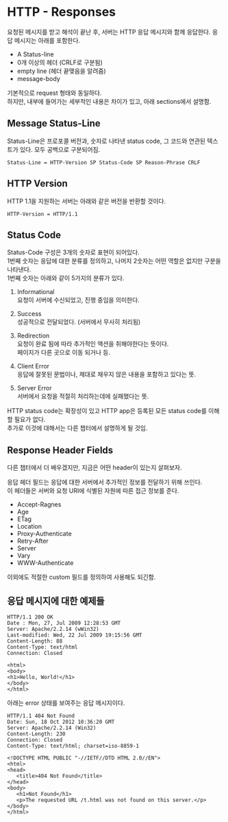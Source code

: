 # HTTP - Responses  
요청된 메시지를 받고 해석이 끝난 후, 서버는 HTTP 응답 메시지와 함께 응답한다. 응답 메시지는 아래를 포함한다.  
- A Status-line
- 0개 이상의 헤더 (CRLF로 구분됨)
- empty line (헤더 끝맺음을 알려줌)
- message-body

기본적으로 request 형태와 동일하다.  
하지만, 내부에 들어가는 세부적인 내용은 차이가 있고, 아래 sections에서 설명함.

## Message Status-Line  
Status-Line은 프로포콜 버전과, 숫자로 나타낸 status code, 그 코드와 연관된 텍스트가 있다. 모두 공백으로 구분되어짐.
```
Status-Line = HTTP-Version SP Status-Code SP Reason-Phrase CRLF
```

## HTTP Version  
HTTP 1.1을 지원하는 서버는 아래와 같은 버전을 반환할 것이다.
```
HTTP-Version = HTTP/1.1
```

## Status Code  
Status-Code 구성은 3개의 숫자로 표현이 되어있다.  
1번째 숫자는 응답에 대한 분류를 정의하고, 나머지 2숫자는 어떤 역할은 없지만 구분을 나타낸다.  
1번째 숫자는 아래와 같이 5가지의 분류가 있다.  
1. Informational  
요청이 서버에 수신되었고, 진행 중임을 의미한다.

2. Success  
성공적으로 전달되었다. (서버에서 무사히 처리됨)

3. Redirection  
요청이 완료 됨에 따라 추가적인 액션을 취해야한다는 뜻이다.  
페이지가 다른 곳으로 이동 되거나 등.

4. Client Error  
응답에 잘못된 문법이나, 제대로 채우지 않은 내용을 포함하고 있다는 뜻.

5. Server Error  
서버에서 요청을 적절히 처리하는데에 실패했다는 뜻.

HTTP status code는 확장성이 있고 HTTP app은 등록된 모든 status code를 이해할 필요가 없다.  
추가로 이것에 대해서는 다른 챕터에서 설명하게 될 것임.

## Response Header Fields  
다른 챕터에서 더 배우겠지만, 지금은 어떤 header이 있는지 살펴보자.

응답 헤더 필드는 응답에 대한 서버에서 추가적인 정보를 전달하기 위해 쓰인다.  
이 헤더들은 서버와 요청 URI에 식별된 자원에 따른 접근 정보를 준다.
- Accept-Ragnes
- Age
- ETag
- Location
- Proxy-Authenticate
- Retry-After
- Server
- Vary
- WWW-Authenticate

이외에도 적절한 custom 필드를 정의하여 사용해도 되긴함.

## 응답 메시지에 대한 예제들

```
HTTP/1.1 200 OK
Date : Mon, 27, Jul 2009 12:28:53 GMT
Server: Apache/2.2.14 (wWin32)
Last-modified: Wed, 22 Jul 2009 19:15:56 GMT
Content-Length: 88
Content-Type: text/html
Connection: Closed

<html>
<body>
<h1>Hello, World!</h1>
</body>
</html>
```

아래는 error 상태를 보여주는 응답 메시지이다.  
```
HTTP/1.1 404 Not Found
Date: Sun, 18 Oct 2012 10:36:20 GMT
Server: Apache/2.2.14 (Win32)
Content-Length: 230
Connection: Closed
Content-Type: text/html; charset=iso-8859-1

<!DOCTYPE HTML PUBLIC "-//IETF//DTD HTML 2.0//EN">
<html>
<head>
   <title>404 Not Found</title>
</head>
<body>
   <h1>Not Found</h1>
   <p>The requested URL /t.html was not found on this server.</p>
</body>
</html>
```

